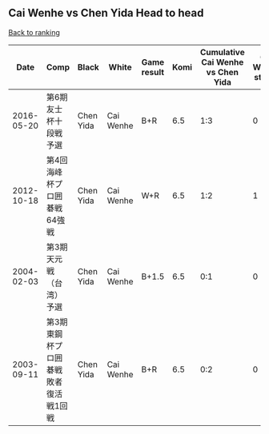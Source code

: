 ## Cai Wenhe vs Chen Yida Head to head

[Back to ranking](../../index.md)




| **Date** | **Comp** | **Black** | **White** | **Game result** | **Komi** | **Cumulative Cai Wenhe vs Chen Yida** | **Cai Wenhe streak** | **Chen Yida streak** | 
| --- | --- | --- | --- | --- | --- | --- | --- | --- |
| 2016-05-20 | 第6期友士杯十段戦予選 | Chen Yida | Cai Wenhe | B+R | 6.5 | 1:3 | 0 | 1 | 
| 2012-10-18 | 第4回海峰杯プロ囲碁戦64強戦 | Chen Yida | Cai Wenhe | W+R | 6.5 | 1:2 | 1 | 0 | 
| 2004-02-03 | 第3期天元戦（台湾）予選 | Chen Yida | Cai Wenhe | B+1.5 | 6.5 | 0:1 | 0 | 1 | 
| 2003-09-11 | 第3期東鋼杯プロ囲碁戦敗者復活戦1回戦 | Chen Yida | Cai Wenhe | B+R | 6.5 | 0:2 | 0 | 2 |





